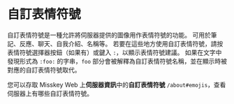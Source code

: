# 自訂表情符號
自訂表情符號是一種允許將伺服器提供的圖像用作表情符號的功能。
可用於筆記、反應、聊天、自我介紹、名稱等。
若要在這些地方使用自訂表情符號，請按表情符號選擇器按鈕（如果有）或鍵入 `:`，以顯示表情符號建議。
如果在文字中發現形式為 `:foo:` 的字串，`foo` 部分會被解釋為自訂表情符號名稱，並在顯示時被對應的自訂表情符號取代。

您可以存取 Misskey Web 上**伺服器資訊**中的**自訂表情符號** `/about#emojis`，查看伺服器上有哪些自訂表情符號。
